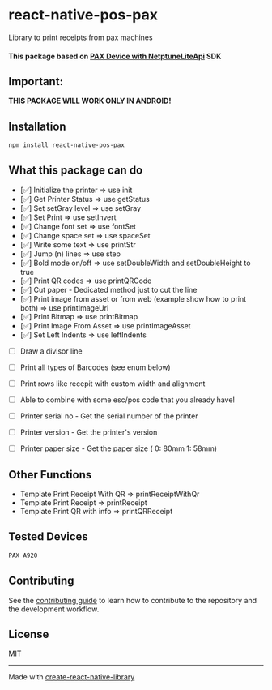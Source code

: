 # react-native-pos-pax

Library to print receipts from pax machines

#### This package based on [PAX Device with NetptuneLiteApi](https://docs.hips.com/docs/pax-a920 "PAX Device") SDK

## Important: 
  **THIS PACKAGE WILL WORK ONLY IN ANDROID!**

## Installation

```sh
npm install react-native-pos-pax
```

## What this package can do
- [✅] Initialize the printer => use init
- [✅] Get Printer Status => use getStatus
- [✅] Set setGray level => use setGray
- [✅] Set Print => use setInvert
- [✅] Change font set => use fontSet
- [✅] Change space set => use spaceSet
- [✅] Write some text => use printStr
- [✅] Jump (n) lines => use step
- [✅] Bold mode on/off => use setDoubleWidth and setDoubleHeight to true
- [✅] Print QR codes => use printQRCode
- [✅] Cut paper - Dedicated method just to cut the line
- [✅] Print image from asset or from web (example show how to print both) => use printImageUrl
- [✅] Print Bitmap => use printBitmap
- [✅] Print Image From Asset => use printImageAsset
- [✅] Set Left Indents => use leftIndents
- [ ] Draw a divisor line
- [ ] Print all types of Barcodes (see enum below)
- [ ] Print rows like recepit with custom width and alignment
- [ ] Able to combine with some esc/pos code that you already have!
- [ ] Printer serial no - Get the serial number of the printer
- [ ] Printer version - Get the printer's version
- [ ] Printer paper size - Get the paper size ( 0: 80mm 1: 58mm)


## Other Functions
- Template Print Receipt With QR => printReceiptWithQr
- Template Print Receipt => printReceipt
- Template Print QR with info => printQRReceipt

## Tested Devices

```bash
PAX A920 
```


## Contributing

See the [contributing guide](CONTRIBUTING.md) to learn how to contribute to the repository and the development workflow.

## License

MIT

---

Made with [create-react-native-library](https://github.com/callstack/react-native-builder-bob)

